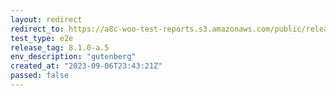 ```yaml
---
layout: redirect
redirect_to: https://a8c-woo-test-reports.s3.amazonaws.com/public/release/8.1.0-a.5/gutenberg/e2e/index.html
test_type: e2e
release_tag: 8.1.0-a.5
env_description: "gutenberg"
created_at: "2023-09-06T23:43:21Z"
passed: false
---
```

